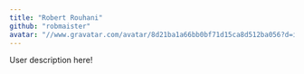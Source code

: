 ```yaml
---
title: "Robert Rouhani"
github: "robmaister"
avatar: "//www.gravatar.com/avatar/8d21ba1a66bb0bf71d15ca8d512ba056?d=identicon"
---
```


User description here!
